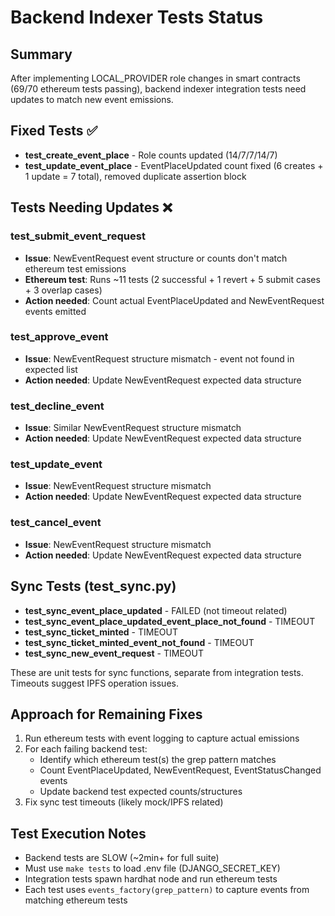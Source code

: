 # Backend Indexer Tests Status

## Summary
After implementing LOCAL_PROVIDER role changes in smart contracts (69/70 ethereum tests passing), backend indexer integration tests need updates to match new event emissions.

## Fixed Tests ✅
- **test_create_event_place** - Role counts updated (14/7/7/14/7)
- **test_update_event_place** - EventPlaceUpdated count fixed (6 creates + 1 update = 7 total), removed duplicate assertion block

## Tests Needing Updates ❌

### test_submit_event_request
- **Issue**: NewEventRequest event structure or counts don't match ethereum test emissions
- **Ethereum test**: Runs ~11 tests (2 successful + 1 revert + 5 submit cases + 3 overlap cases)
- **Action needed**: Count actual EventPlaceUpdated and NewEventRequest events emitted

### test_approve_event  
- **Issue**: NewEventRequest structure mismatch - event not found in expected list
- **Action needed**: Update NewEventRequest expected data structure

### test_decline_event
- **Issue**: Similar NewEventRequest structure mismatch
- **Action needed**: Update NewEventRequest expected data structure

### test_update_event
- **Issue**: NewEventRequest structure mismatch  
- **Action needed**: Update NewEventRequest expected data structure

### test_cancel_event
- **Issue**: NewEventRequest structure mismatch
- **Action needed**: Update NewEventRequest expected data structure

## Sync Tests (test_sync.py)
- **test_sync_event_place_updated** - FAILED (not timeout related)
- **test_sync_event_place_updated_event_place_not_found** - TIMEOUT
- **test_sync_ticket_minted** - TIMEOUT
- **test_sync_ticket_minted_event_not_found** - TIMEOUT  
- **test_sync_new_event_request** - TIMEOUT

These are unit tests for sync functions, separate from integration tests. Timeouts suggest IPFS operation issues.

## Approach for Remaining Fixes

1. Run ethereum tests with event logging to capture actual emissions
2. For each failing backend test:
   - Identify which ethereum test(s) the grep pattern matches
   - Count EventPlaceUpdated, NewEventRequest, EventStatusChanged events
   - Update backend test expected counts/structures
3. Fix sync test timeouts (likely mock/IPFS related)

## Test Execution Notes
- Backend tests are SLOW (~2min+ for full suite)
- Must use `make tests` to load .env file (DJANGO_SECRET_KEY)
- Integration tests spawn hardhat node and run ethereum tests
- Each test uses `events_factory(grep_pattern)` to capture events from matching ethereum tests
